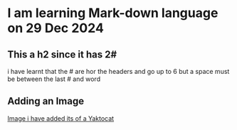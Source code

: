 # I am learning Mark-down language on 29 Dec 2024
## This a h2 since it has 2# 

i have learnt that the # are hor the headers and go up to 6 but a space must be between the last # and word

## Adding an Image
[ Image i have added its of a Yaktocat](https://octodex.github.com/images/yaktocat.png)

